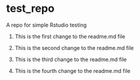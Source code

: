 # test_repo
A repo for simple Rstudio testing

1. This is the first change to the readme.md file

2. This is the second change to the readme.md file

3. This is the third change to the readme.md file

4. This is the fourth change to the readme.md file

